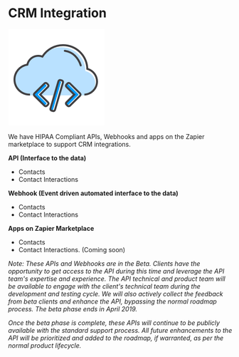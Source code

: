 # CRM Integration

![Integration](/images/integration.png)

We have HIPAA Compliant APIs, Webhooks and apps on the Zapier marketplace to support CRM integrations.

**API (Interface to the data)**

* Contacts
* Contact Interactions

**Webhook (Event driven automated interface to the data)**

* Contacts
* Contact Interactions

**Apps on Zapier Marketplace**

* Contacts
* Contact Interactions. (Coming soon)

*Note: These APIs and Webhooks are in the Beta. Clients have the opportunity to get access to the API during this time and leverage the API team's expertise and experience. The API technical and product team will be available to engage with the client's technical team during the development and testing cycle. We will also actively collect the feedback from beta clients and enhance the API, bypassing the normal roadmap process. The beta phase ends in April 2019.*

*Once the beta phase is complete, these APIs will continue to be publicly available with the standard support process. All future enhancements to the API will be prioritized and added to the roadmap, if warranted, as per the normal product lifecycle.*
